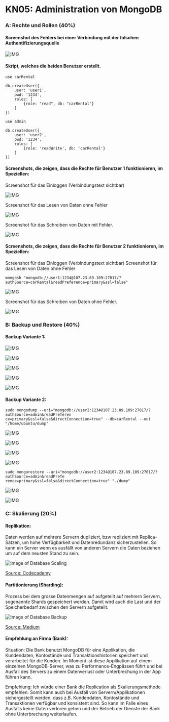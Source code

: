 # KN05: Administration von MongoDB

### A: Rechte und Rollen (40%)

#### Screenshot des Fehlers bei einer Verbindung mit der falschen Authentifizierungsquelle

![IMG](./bin/kn05a1.png)

#### Skript, welches die beiden Benutzer erstellt. 

```
use carRental

db.createUser({
    user: 'user1',
    pwd: '1234',
    roles: [
        {role: "read", db: "carRental"}
    ]
})
```

```
use admin

db.createUser({
    user: 'user2',
    pwd: '1234',
    roles: [
        {role: 'readWrite', db: 'carRental'}
    ]
})
```

#### Screenshots, die zeigen, dass die Rechte für Benutzer 1 funktionieren, im Speziellen:

Screenshot für das Einloggen (Verbindungstext sichtbar)

![IMG](./bin/loginvalidkn05a3.png)

Screenshot für das Lesen von Daten ohne Fehler

![IMG](./bin/loginvalidkn05a3.png)

Screenshot für das Schreiben von Daten mit Fehler.

![IMG](./bin/user1falieddatawrite.png)


#### Screenshots, die zeigen, dass die Rechte für Benutzer 2 funktionieren, im Speziellen:

Screenshot für das Einloggen (Verbindungstext sichtbar)
Screenshot für das Lesen von Daten ohne Fehler

```
mongosh "mongodb://user1:1234@107.23.89.109:27017/?authSource=carRental&readPreference=primary&ssl=false"
```

![IMG](./bin/successfullLoginandRead.png)

Screenshot für das Schreiben von Daten ohne Fehler.

![IMG](./bin/adminaddingcartruevlaid.png)


### B: Backup und Restore (40%)

#### Backup Variante 1: 


![IMG](./bin/kn05bfirstpic.png)

![IMG](./bin/snapshotkn05b.png)

![IMG](./bin/deletedcolllection.png)

![IMG](./bin/variante1recovered.png)

![IMG](./bin/recoveredthedumpkn05B.png)



#### Backup Variante 2:


```
sudo mongodump --uri="mongodb://user2:1234@107.23.89.109:27017/?authSource=admin&readPreferen
ce=primary&ssl=false&directConnection=true" --db=carRental --out "/home/ubuntu/dump"
```

![IMG](./bin/variante2erstebild.png)

![IMG](./bin/recoveredthedumpkn05B.png)

![IMG](./bin/droppeddatabase.png)

![IMG](./bin/recoveredthedumpkn05B.png)

```
sudo mongorestore --uri="mongodb://user2:1234@107.23.89.109:27017/?authSource=admin&readPrefe
rence=primary&ssl=false&directConnection=true" "./dump"
```

![IMG](./bin/afterrecoverzevytignhere.png)


![IMG](./bin/proofkn05bfinal.png)


### C: Skalierung (20%)

#### Replikation:

Daten werden auf mehrere Servern dupliziert, bzw repliziert mit Replica-Sätzen, um hohe Verfügbarkeit und Datenredundanz sicherzustellen. So kann ein Server wenn es ausfällt von anderen Servern die Daten beziehen um auf dem neusten Stand zu sein.


![Image of Database Scaling](https://static-assets.codecademy.com/Courses/Backend-Backfill/ART-1491-Database-Scaling-3.svg)

[Source: Codecademy](https://static-assets.codecademy.com/Courses/Backend-Backfill/ART-1491-Database-Scaling-3.svg)

#### Partitionierung (Sharding):

Prozess bei dem grosse Datenmengen auf aufgeteilt auf mehrern Servern, sogenannte Shards gespeichert werden. Damit wird auch die Last und der Speicherbedarf zwischen den Servern aufgeteilt.


![Image of Database Backup](https://miro.medium.com/v2/resize:fit:1400/format:webp/0*tOAcT4T5Rdg6Fx5z.png)

[Source: Medium](https://miro.medium.com/v2/resize:fit:1400/format:webp/0*tOAcT4T5Rdg6Fx5z.png)

#### Empfehlung an Firma (Bank):


Situation:
Die Bank benutzt MongoDB für eine Applikation, die Kundendaten, Kontostände und Transaktionshistorien speichert und verarbeitet für die Kunden. Im Moment ist diese Applikation auf einem einzelnen MongoDB-Server, was zu Performance-Engpässen führt und bei Ausfall des Servers zu einem Datenverlust oder Unterbrechung in der App führen kann.

Empfehlung:
Ich würde einer Bank die Replication als Skalierungsmethode empfehlen. Somit kann auch bei Ausfall von Servern/Applikationen sichergestellt werden, dass z.B. Kundendaten, Kontostände und Transaktionen verfügbar und konsistent sind. So kann im Falle eines Ausfalls keine Daten verloren gehen und der Betrieb der Dienste der Bank ohne Unterbrechung weiterlaufen.


